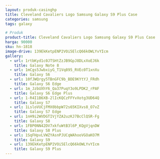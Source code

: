 ```yaml
---
layout: produk-casinghp
title: Cleveland Cavaliers Logo Samsung Galaxy S9 Plus Case
categories: samsung
tags: galaxy

# Produk
product-title: Cleveland Cavaliers Logo Samsung Galaxy S9 Plus Case
harga: 90000
sku: hn-1818
image-drive: 139EkKetpENP2VOi5ElcQ66kOWLYvYIcm
gallery:
  - url: 1rtbKyd1c0JTSHtZzJB9GpJ8DLxXoEJ6k
    title: Galaxy Note 8
  - url: 1mCgs5JwbxiyG_T1Vq895_RVEc0T1xnXu
    title: Galaxy S6
  - url: 10fJWQrgy5TBnGFC9b_BDE9KYtYJ_FRdh
    title: Galaxy S6 Edge
  - url: 1m_JzbUXhY6_Qa37PuqY3o9LPDK2_rPAF
    title: Galaxy S6 Edge Plus
  - url: 1-R4I1B6XB-2lIcKQCzFFYvXotg3UD64Q
    title: Galaxy S7
  - url: 1LsloVUCjFMX0bbpW72s65KIXvs8_O7vZ
    title: Galaxy S7 Edge
  - url: 1nH9i2WVDGTIVjYZA2uzKJ7BcClQSR-Fg
    title: Galaxy S8
  - url: 1FBP0NN42DV7xkfuWtB3l6P_KQgVjqnDW
    title: Galaxy S8 Plus
  - url: 1SqFHpvLVWZYAsnPJUCqWAhooVGOaKO7M
    title: Galaxy S9
  - url: 139EkKetpENP2VOi5ElcQ66kOWLYvYIcm
    title: Galaxy S9 Plus
---
```

